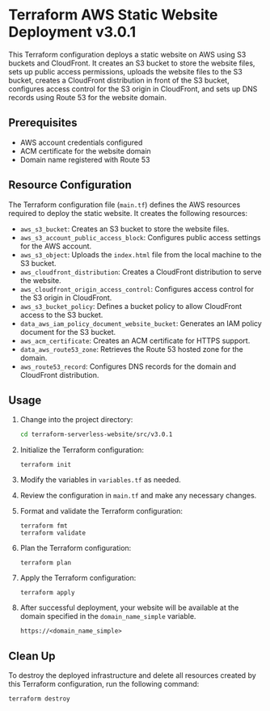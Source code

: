 # Terraform AWS Static Website Deployment v3.0.1

This Terraform configuration deploys a static website on AWS using S3 buckets and CloudFront. It creates an S3 bucket to store the website files, sets up public access permissions, uploads the website files to the S3 bucket, creates a CloudFront distribution in front of the S3 bucket, configures access control for the S3 origin in CloudFront, and sets up DNS records using Route 53 for the website domain.

## Prerequisites

- AWS account credentials configured
- ACM certificate for the website domain
- Domain name registered with Route 53

## Resource Configuration

The Terraform configuration file (`main.tf`) defines the AWS resources required to deploy the static website. It creates the following resources:

- `aws_s3_bucket`: Creates an S3 bucket to store the website files.
- `aws_s3_account_public_access_block`: Configures public access settings for the AWS account.
- `aws_s3_object`: Uploads the `index.html` file from the local machine to the S3 bucket.
- `aws_cloudfront_distribution`: Creates a CloudFront distribution to serve the website.
- `aws_cloudfront_origin_access_control`: Configures access control for the S3 origin in CloudFront.
- `aws_s3_bucket_policy`: Defines a bucket policy to allow CloudFront access to the S3 bucket.
- `data_aws_iam_policy_document_website_bucket`: Generates an IAM policy document for the S3 bucket.
- `aws_acm_certificate`: Creates an ACM certificate for HTTPS support.
- `data_aws_route53_zone`: Retrieves the Route 53 hosted zone for the domain.
- `aws_route53_record`: Configures DNS records for the domain and CloudFront distribution.

## Usage

1. Change into the project directory:
    ```bash 
    cd terraform-serverless-website/src/v3.0.1
    ```

2. Initialize the Terraform configuration:
    ```
    terraform init
    ```

3. Modify the variables in `variables.tf` as needed.

4. Review the configuration in `main.tf` and make any necessary changes.

5. Format and validate the Terraform configuration:
    ```
    terraform fmt
    terraform validate
    ```

6. Plan the Terraform configuration:
    ```
    terraform plan
    ```

7. Apply the Terraform configuration:
     ```
    terraform apply
    ```

8. After successful deployment, your website will be available at the domain specified in the `domain_name_simple` variable.
    ```
    https://<domain_name_simple>
    ```


## Clean Up

To destroy the deployed infrastructure and delete all resources created by this Terraform configuration, run the following command:
```bash
terraform destroy
```
